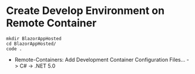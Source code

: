 # Create Develop Environment on Remote Container
```
mkdir BlazorAppHosted
cd BlazorAppHosted/
code .
```
- Remote-Containers: Add Development Container Configuration Files... 
 -> C# -> .NET 5.0
